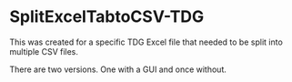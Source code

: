 # SplitExcelTabtoCSV-TDG

This was created for a specific TDG Excel file that needed to be split into multiple CSV files.

There are two versions. One with a GUI and once without.

